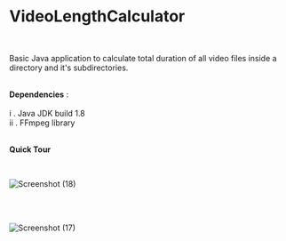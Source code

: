 # VideoLengthCalculator
<br/>

Basic Java application to calculate total duration of all video files inside a directory and it's subdirectories.  <br/> <br/> 


**Dependencies** :  
<br/>
  i  . Java JDK build 1.8 <br/>
  ii . FFmpeg library  <br/>
  <br/>
  
**Quick Tour**

<br/>


![Screenshot (18)](https://user-images.githubusercontent.com/50806216/117027665-bc04fe00-ad1e-11eb-81ee-03b039ba563e.png)

<br/>
<br/>


![Screenshot (17)](https://user-images.githubusercontent.com/50806216/117027629-b3acc300-ad1e-11eb-995d-238606e6bc77.png)
